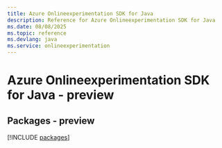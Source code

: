 ```yaml
---
title: Azure Onlineexperimentation SDK for Java
description: Reference for Azure Onlineexperimentation SDK for Java
ms.date: 08/08/2025
ms.topic: reference
ms.devlang: java
ms.service: onlineexperimentation
---
```

# Azure Onlineexperimentation SDK for Java - preview
## Packages - preview
[!INCLUDE [packages](onlineexperimentation-index.md)]